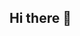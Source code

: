 ## Hi there 👋

<!--
**MOHD-ALFAHAD/MOHD-ALFAHAD** is a ✨ _special_ ✨ repository because its `README.md` (this file) appears on your GitHub
Author-Mohd al fahd
